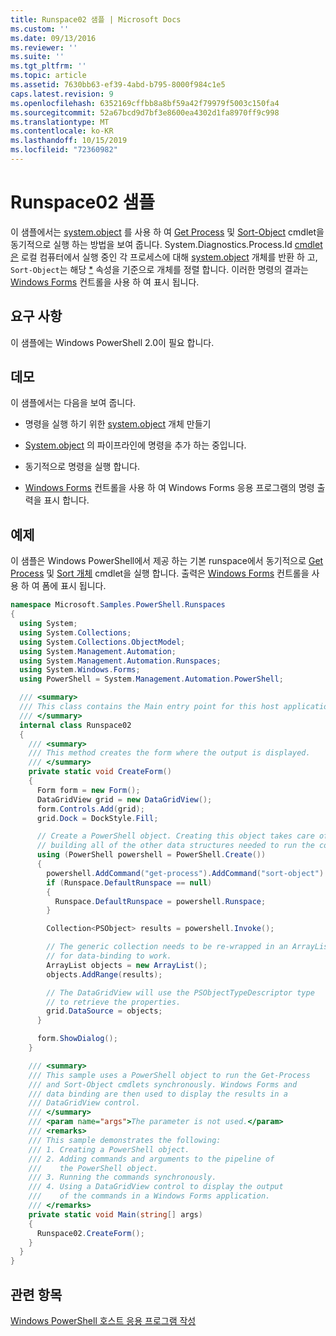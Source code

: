 ```yaml
---
title: Runspace02 샘플 | Microsoft Docs
ms.custom: ''
ms.date: 09/13/2016
ms.reviewer: ''
ms.suite: ''
ms.tgt_pltfrm: ''
ms.topic: article
ms.assetid: 7630bb63-ef39-4abd-b795-8000f984c1e5
caps.latest.revision: 9
ms.openlocfilehash: 6352169cffbb8a8bf59a42f79979f5003c150fa4
ms.sourcegitcommit: 52a67bcd9d7bf3e8600ea4302d1fa8970ff9c998
ms.translationtype: MT
ms.contentlocale: ko-KR
ms.lasthandoff: 10/15/2019
ms.locfileid: "72360982"
---
```

# <a name="runspace02-sample"></a>Runspace02 샘플

이 샘플에서는 [system.object](/dotnet/api/system.management.automation.powershell) 를 사용 하 여 [Get Process](/powershell/module/Microsoft.PowerShell.Management/Get-Process) 및 [Sort-Object](/powershell/module/Microsoft.PowerShell.Utility/Sort-Object) cmdlet을 동기적으로 실행 하는 방법을 보여 줍니다. System.Diagnostics.Process.Id [cmdlet은](/powershell/module/Microsoft.PowerShell.Management/Get-Process) 로컬 컴퓨터에서 실행 중인 각 프로세스에 대해 [system.object](/dotnet/api/System.Diagnostics.Process) 개체를 반환 하 고, `Sort-Object`는 해당 [*](/dotnet/api/System.Diagnostics.Process.Id) 속성을 기준으로 개체를 정렬 합니다. 이러한 명령의 결과는 [Windows Forms](/dotnet/api/System.Windows.Forms.DataGridView) 컨트롤을 사용 하 여 표시 됩니다.

## <a name="requirements"></a>요구 사항

이 샘플에는 Windows PowerShell 2.0이 필요 합니다.

## <a name="demonstrates"></a>데모

이 샘플에서는 다음을 보여 줍니다.

- 명령을 실행 하기 위한 [system.object](/dotnet/api/system.management.automation.powershell) 개체 만들기

- [System.object](/dotnet/api/system.management.automation.powershell) 의 파이프라인에 명령을 추가 하는 중입니다.

- 동기적으로 명령을 실행 합니다.

- [Windows Forms](/dotnet/api/System.Windows.Forms.DataGridView) 컨트롤을 사용 하 여 Windows Forms 응용 프로그램의 명령 출력을 표시 합니다.

## <a name="example"></a>예제

이 샘플은 Windows PowerShell에서 제공 하는 기본 runspace에서 동기적으로 [Get Process](/powershell/module/Microsoft.PowerShell.Management/Get-Process) 및 [Sort 개체](/powershell/module/Microsoft.PowerShell.Utility/Sort-Object) cmdlet을 실행 합니다. 출력은 [Windows Forms](/dotnet/api/System.Windows.Forms.DataGridView) 컨트롤을 사용 하 여 폼에 표시 됩니다.

```csharp
namespace Microsoft.Samples.PowerShell.Runspaces
{
  using System;
  using System.Collections;
  using System.Collections.ObjectModel;
  using System.Management.Automation;
  using System.Management.Automation.Runspaces;
  using System.Windows.Forms;
  using PowerShell = System.Management.Automation.PowerShell;

  /// <summary>
  /// This class contains the Main entry point for this host application.
  /// </summary>
  internal class Runspace02
  {
    /// <summary>
    /// This method creates the form where the output is displayed.
    /// </summary>
    private static void CreateForm()
    {
      Form form = new Form();
      DataGridView grid = new DataGridView();
      form.Controls.Add(grid);
      grid.Dock = DockStyle.Fill;

      // Create a PowerShell object. Creating this object takes care of
      // building all of the other data structures needed to run the command.
      using (PowerShell powershell = PowerShell.Create())
      {
        powershell.AddCommand("get-process").AddCommand("sort-object").AddArgument("ID");
        if (Runspace.DefaultRunspace == null)
        {
          Runspace.DefaultRunspace = powershell.Runspace;
        }

        Collection<PSObject> results = powershell.Invoke();

        // The generic collection needs to be re-wrapped in an ArrayList
        // for data-binding to work.
        ArrayList objects = new ArrayList();
        objects.AddRange(results);

        // The DataGridView will use the PSObjectTypeDescriptor type
        // to retrieve the properties.
        grid.DataSource = objects;
      }

      form.ShowDialog();
    }

    /// <summary>
    /// This sample uses a PowerShell object to run the Get-Process
    /// and Sort-Object cmdlets synchronously. Windows Forms and
    /// data binding are then used to display the results in a
    /// DataGridView control.
    /// </summary>
    /// <param name="args">The parameter is not used.</param>
    /// <remarks>
    /// This sample demonstrates the following:
    /// 1. Creating a PowerShell object.
    /// 2. Adding commands and arguments to the pipeline of
    ///    the PowerShell object.
    /// 3. Running the commands synchronously.
    /// 4. Using a DataGridView control to display the output
    ///    of the commands in a Windows Forms application.
    /// </remarks>
    private static void Main(string[] args)
    {
      Runspace02.CreateForm();
    }
  }
}
```

## <a name="see-also"></a>관련 항목

[Windows PowerShell 호스트 응용 프로그램 작성](./writing-a-windows-powershell-host-application.md)